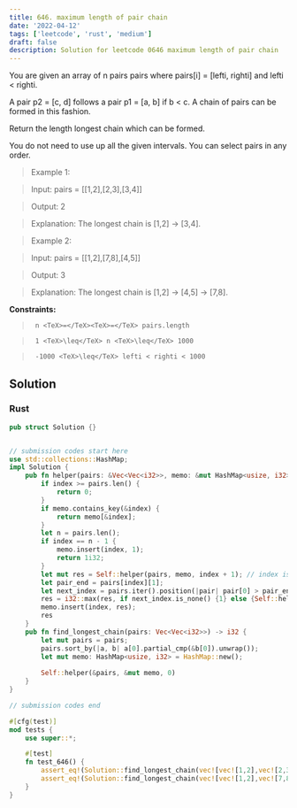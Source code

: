 ```yaml
---
title: 646. maximum length of pair chain
date: '2022-04-12'
tags: ['leetcode', 'rust', 'medium']
draft: false
description: Solution for leetcode 0646 maximum length of pair chain
---
```


 

  You are given an array of n pairs pairs where pairs[i] <TeX>=</TeX> [lefti, righti] and lefti < righti.

  A pair p2 <TeX>=</TeX> [c, d] follows a pair p1 <TeX>=</TeX> [a, b] if b < c. A chain of pairs can be formed in this fashion.

  Return the length longest chain which can be formed.

  You do not need to use up all the given intervals. You can select pairs in any order.

   

 >   Example 1:

  

 >   Input: pairs <TeX>=</TeX> [[1,2],[2,3],[3,4]]

 >   Output: 2

 >   Explanation: The longest chain is [1,2] -> [3,4].

  

 >   Example 2:

  

 >   Input: pairs <TeX>=</TeX> [[1,2],[7,8],[4,5]]

 >   Output: 3

 >   Explanation: The longest chain is [1,2] -> [4,5] -> [7,8].

  

   

  **Constraints:**

  

 >   	n <TeX>=</TeX><TeX>=</TeX> pairs.length

 >   	1 <TeX>\leq</TeX> n <TeX>\leq</TeX> 1000

 >   	-1000 <TeX>\leq</TeX> lefti < righti < 1000


## Solution
### Rust
```rust
pub struct Solution {}


// submission codes start here
use std::collections::HashMap;
impl Solution {
    pub fn helper(pairs: &Vec<Vec<i32>>, memo: &mut HashMap<usize, i32>, index: usize) -> i32 {
        if index >= pairs.len() {
            return 0;
        }
        if memo.contains_key(&index) {
            return memo[&index];
        }
        let n = pairs.len();
        if index == n - 1 {
            memo.insert(index, 1);
            return 1i32;
        }
        let mut res = Self::helper(pairs, memo, index + 1); // index is ignored
        let pair_end = pairs[index][1];
        let next_index = pairs.iter().position(|pair| pair[0] > pair_end);
        res = i32::max(res, if next_index.is_none() {1} else {Self::helper(pairs, memo, next_index.unwrap()) + 1});
        memo.insert(index, res);
        res
    }
    pub fn find_longest_chain(pairs: Vec<Vec<i32>>) -> i32 {
        let mut pairs = pairs;
        pairs.sort_by(|a, b| a[0].partial_cmp(&b[0]).unwrap());
        let mut memo: HashMap<usize, i32> = HashMap::new();
        
        Self::helper(&pairs, &mut memo, 0)
    }
}

// submission codes end

#[cfg(test)]
mod tests {
    use super::*;

    #[test]
    fn test_646() {
        assert_eq!(Solution::find_longest_chain(vec![vec![1,2],vec![2,3],vec![3,4]]), 2);
        assert_eq!(Solution::find_longest_chain(vec![vec![1,2],vec![7,8],vec![4,5]]), 3);
    }
}

```
